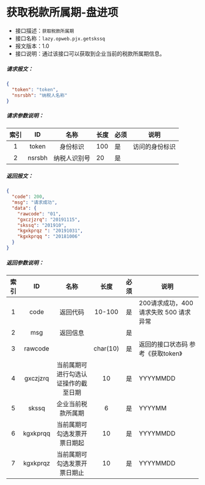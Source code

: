 # 获取税款所属期-盘进项

- 接口描述：`获取税款所属期`
- 接口名称：`lazy.opweb.pjx.getskssq`
- 报文版本：1.0
- 接口说明：通过该接口可以获取到企业当前的税款所属期信息。

##### 请求报文：

```json
{
  "token": "token",
  "nsrsbh": "纳税人名称"
}
```

#####  请求参数说明：

| 索引 |   ID   |     名称     | 长度 | 必须 |      说明      |
| :--: | :----: | :----------: | ---- | ---- | :------------: |
|  1   | token  |   身份标识   | 100  | 是   | 访问的身份标识 |
|  2   | nsrsbh | 纳税人识别号 | 20   | 是   |                |

##### 返回报文：

```json
{
  "code": 200,
  "msg": "请求成功",
  "data": {
    "rawcode": "01",
    "gxczjzrq": "20191115",
    "skssq": "201910",
    "kgxkprqz ": "20191031",
    "kgxkprqq ": "20181006"
  }
}
```

#####  返回参数说明：

| 索引 |    ID    |                 名称                 |   长度   | 必须 | 说明                                   |
| :--: | :------: | :----------------------------------: | :------: | :--: | -------------------------------------- |
|  1   |   code   |               返回代码               |  10-100  |  是  | 200请求成功，400 请求失败 500 请求异常 |
|  2   |   msg    |               返回信息               |          |  是  |                                        |
|  3   | rawcode  |                                      | char(10) |  是  | 返回的接口状态码  参考《获取token》    |
|  4   | gxczjzrq | 当前属期可进行勾选认证操作的截至日期 |    10    |  是  | YYYYMMDD                               |
|  5   |  skssq   |          企业当前税款所属期          |    6     |  是  | YYYYMM                                 |
|  6   | kgxkprqq |     当前属期可勾选发票开票日期起     |    10    |  是  | YYYYMMDD                               |
|  7   | kgxkprqz |     当前属期可勾选发票开票日期止     |    10    |  是  | YYYYMMDD                               |